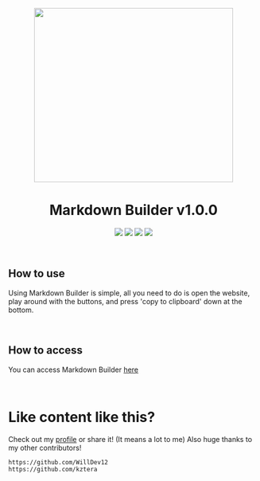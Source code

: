 <p align="center"><img src="https://cdn1.iconfinder.com/data/icons/logos-and-brands-3/512/205_Markdown_logo_logos-512.png" width="400" height="350"></p>

<h1 align="center">Markdown Builder v1.0.0</h1>

<p align="center">
<img src="https://img.shields.io/github/followers/WillDev12?label=follow%20my%20github&logo=github&style=for-the-badge">
<img src="https://img.shields.io/github/stars/WillDev12/Markdown-Builder?style=for-the-badge">
<img src="https://img.shields.io/github/forks/WillDev12/Markdown-Builder?style=for-the-badge">
<img src="https://img.shields.io/github/watchers/WillDev12/Markdown-Builder?style=for-the-badge">
</p>

<br>

<h2>How to use</h2>

<p>Using Markdown Builder is simple, all you need to do is open the website, play around with the buttons, and press 'copy to clipboard' down at the bottom.</p>

<br>

<h2>How to access</h2>

<p>You can access Markdown Builder <a href="https://WillDev12.github.io/Markdown-Builder">here</a></p>

<br>

<h1>Like content like this?</h1>

Check out my [profile](https://github.com/WillDev12) or share it! (It means a lot to me)
Also huge thanks to my other contributors!
```
https://github.com/WillDev12
https://github.com/kztera
```
